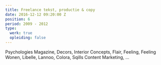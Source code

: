 ```yaml
---
title: Freelance tekst, productie & copy
date: 2016-12-12 09:20:00 Z
position: 6
period: 2009 - 2012
type:
  werk: true
  opleiding: false
---
```


Psychologies Magazine, Decors, Interior Concepts, Flair, Feeling, Feeling Wonen, Libelle, Lannoo, Colora, Sqills Content Marketing, ...